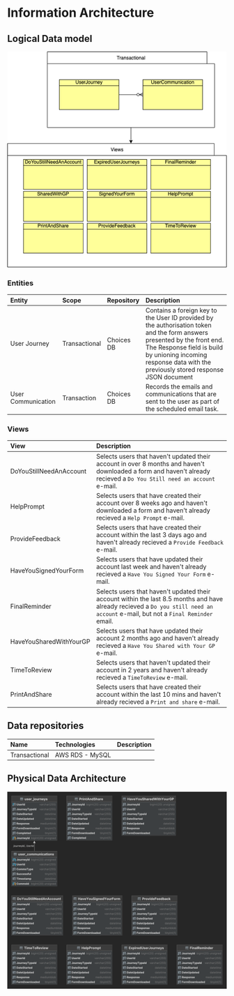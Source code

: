 ﻿# Information Architecture

## Logical Data model

![Logical Data Model](images/Logical-Data-Model.png)

### Entities

| Entity | Scope | Repository | Description |
|:-------|:-----|:----|:------------|
| User Journey | Transactional | Choices DB | Contains a foreign key to the User ID provided by the authorisation token and the form answers presented by the front end. The Response field is build by unioning incoming response data with the previously stored response JSON document  |
| User Communication | Transaction | Choices DB | Records the emails and communications that are sent to the user as part of the scheduled email task.

### Views

| View | Description |
|:------|:-----------|
| DoYouStillNeedAnAccount | Selects users that haven't updated their account in over 8 months and haven't downloaded a form and haven't already recieved a `Do You Still need an account` e-mail. |
| HelpPrompt | Selects users that have created their account over 8 weeks ago and haven't downloaded a form and haven't already recieved a `Help Prompt` e-mail. |
| ProvideFeedback | Selects users that have created their account within the last 3 days ago and haven't already recieved a `Provide Feedback` e-mail.|
| HaveYouSignedYourForm | Selects users that have updated their account last week and haven't already recieved a `Have You Signed Your Form` e-mail.|
| FinalReminder | Selects users that haven't updated their account within the last 8.5 months and have already recieved a `Do you still need an account` e-mail, but not a `Final Reminder` email.|
| HaveYouSharedWithYourGP | Selects users that have updated their account 2 months ago and haven't already recieved a `Have You Shared with Your GP` e-mail.|
| TimeToReview | Selects users that haven't updated their account in 2 years and haven't already recieved a `TimeToReview` e-mail.|
| PrintAndShare | Selects users that have created their account within the last 10 mins and haven't already recieved a `Print and share` e-mail.|

## Data repositories 

| Name | Technologies | Description|
|:----|:------------|:-----------|
| Transactional | AWS RDS - MySQL | |

## Physical Data Architecture

![Physical Data Model](images/Physical-Data-Model.png)




